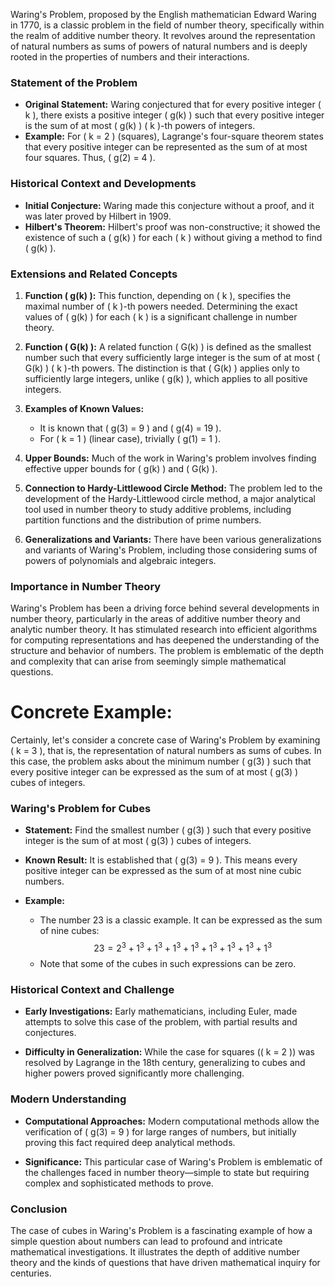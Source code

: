 Waring's Problem, proposed by the English mathematician Edward Waring in 1770, is a classic problem in the field of number theory, specifically within the realm of additive number theory. It revolves around the representation of natural numbers as sums of powers of natural numbers and is deeply rooted in the properties of numbers and their interactions.

### Statement of the Problem

- **Original Statement:** Waring conjectured that for every positive integer \( k \), there exists a positive integer \( g(k) \) such that every positive integer is the sum of at most \( g(k) \) \( k \)-th powers of integers.
- **Example:** For \( k = 2 \) (squares), Lagrange's four-square theorem states that every positive integer can be represented as the sum of at most four squares. Thus, \( g(2) = 4 \).

### Historical Context and Developments

- **Initial Conjecture:** Waring made this conjecture without a proof, and it was later proved by Hilbert in 1909.
- **Hilbert's Theorem:** Hilbert's proof was non-constructive; it showed the existence of such a \( g(k) \) for each \( k \) without giving a method to find \( g(k) \).

### Extensions and Related Concepts

1. **Function \( g(k) \):** This function, depending on \( k \), specifies the maximal number of \( k \)-th powers needed. Determining the exact values of \( g(k) \) for each \( k \) is a significant challenge in number theory.

2. **Function \( G(k) \):** A related function \( G(k) \) is defined as the smallest number such that every sufficiently large integer is the sum of at most \( G(k) \) \( k \)-th powers. The distinction is that \( G(k) \) applies only to sufficiently large integers, unlike \( g(k) \), which applies to all positive integers.

3. **Examples of Known Values:**
   - It is known that \( g(3) = 9 \) and \( g(4) = 19 \).
   - For \( k = 1 \) (linear case), trivially \( g(1) = 1 \).

4. **Upper Bounds:** Much of the work in Waring's problem involves finding effective upper bounds for \( g(k) \) and \( G(k) \).

5. **Connection to Hardy-Littlewood Circle Method:** The problem led to the development of the Hardy-Littlewood circle method, a major analytical tool used in number theory to study additive problems, including partition functions and the distribution of prime numbers.

6. **Generalizations and Variants:** There have been various generalizations and variants of Waring's Problem, including those considering sums of powers of polynomials and algebraic integers.

### Importance in Number Theory

Waring's Problem has been a driving force behind several developments in number theory, particularly in the areas of additive number theory and analytic number theory. It has stimulated research into efficient algorithms for computing representations and has deepened the understanding of the structure and behavior of numbers. The problem is emblematic of the depth and complexity that can arise from seemingly simple mathematical questions.

# Concrete Example:
Certainly, let's consider a concrete case of Waring's Problem by examining \( k = 3 \), that is, the representation of natural numbers as sums of cubes. In this case, the problem asks about the minimum number \( g(3) \) such that every positive integer can be expressed as the sum of at most \( g(3) \) cubes of integers.

### Waring's Problem for Cubes

- **Statement:** Find the smallest number \( g(3) \) such that every positive integer is the sum of at most \( g(3) \) cubes of integers.

- **Known Result:** It is established that \( g(3) = 9 \). This means every positive integer can be expressed as the sum of at most nine cubic numbers.

- **Example:**
  - The number 23 is a classic example. It can be expressed as the sum of nine cubes:
    $$
    23 = 2^3 + 1^3 + 1^3 + 1^3 + 1^3 + 1^3 + 1^3 + 1^3 + 1^3
    $$
  - Note that some of the cubes in such expressions can be zero.

### Historical Context and Challenge

- **Early Investigations:** Early mathematicians, including Euler, made attempts to solve this case of the problem, with partial results and conjectures.
  
- **Difficulty in Generalization:** While the case for squares (\( k = 2 \)) was resolved by Lagrange in the 18th century, generalizing to cubes and higher powers proved significantly more challenging.

### Modern Understanding

- **Computational Approaches:** Modern computational methods allow the verification of \( g(3) = 9 \) for large ranges of numbers, but initially proving this fact required deep analytical methods.

- **Significance:** This particular case of Waring's Problem is emblematic of the challenges faced in number theory—simple to state but requiring complex and sophisticated methods to prove.

### Conclusion

The case of cubes in Waring's Problem is a fascinating example of how a simple question about numbers can lead to profound and intricate mathematical investigations. It illustrates the depth of additive number theory and the kinds of questions that have driven mathematical inquiry for centuries.